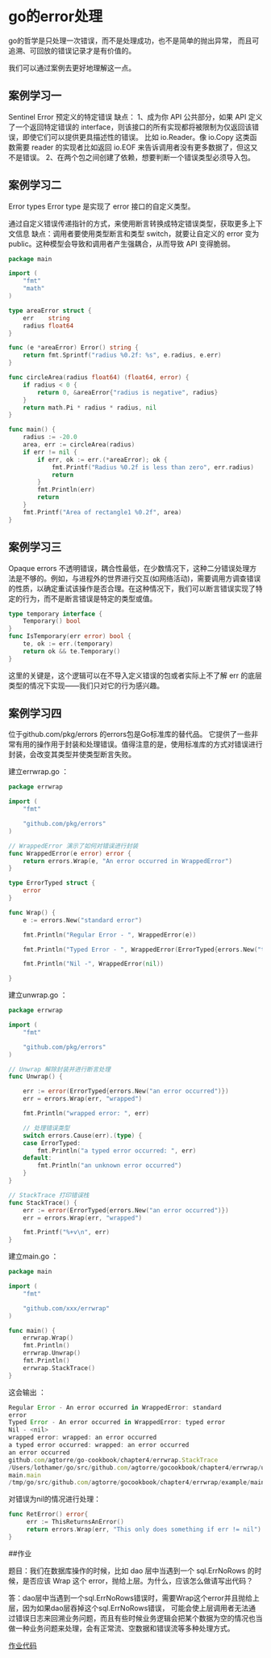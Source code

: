 # go的error处理
 
go的哲学是只处理一次错误，而不是处理成功，也不是简单的抛出异常，
而且可追溯、可回放的错误记录才是有价值的。

我们可以通过案例去更好地理解这一点。

## 案例学习一
Sentinel Error
预定义的特定错误
缺点：
1、成为你 API 公共部分，如果 API 定义了一个返回特定错误的 interface，则该接口的所有实现都将被限制为仅返回该错误，即使它们可以提供更具描述性的错误。
比如 io.Reader。像 io.Copy 这类函数需要 reader 的实现者比如返回 io.EOF 来告诉调用者没有更多数据了，但这又不是错误。
2、在两个包之间创建了依赖，想要判断一个错误类型必须导入包。

## 案例学习二
Error types
Error type 是实现了 error 接口的自定义类型。


通过自定义错误传递指针的方式，来使用断言转换成特定错误类型，获取更多上下文信息
缺点：调用者要使用类型断言和类型 switch，就要让自定义的 error 变为 public。这种模型会导致和调用者产生强耦合，从而导致 API 变得脆弱。
```go
package main

import (  
    "fmt"
    "math"
)

type areaError struct {  
    err    string
    radius float64
}

func (e *areaError) Error() string {  
    return fmt.Sprintf("radius %0.2f: %s", e.radius, e.err)
}

func circleArea(radius float64) (float64, error) {  
    if radius < 0 {
        return 0, &areaError{"radius is negative", radius}
    }
    return math.Pi * radius * radius, nil
}

func main() {  
    radius := -20.0
    area, err := circleArea(radius)
    if err != nil {
        if err, ok := err.(*areaError); ok {
            fmt.Printf("Radius %0.2f is less than zero", err.radius)
            return
        }
        fmt.Println(err)
        return
    }
    fmt.Printf("Area of rectangle1 %0.2f", area)
}
```

## 案例学习三
Opaque errors
不透明错误，耦合性最低，在少数情况下，这种二分错误处理方法是不够的。例如，与进程外的世界进行交互(如网络活动)，需要调用方调查错误的性质，以确定重试该操作是否合理。在这种情况下，我们可以断言错误实现了特定的行为，而不是断言错误是特定的类型或值。
```go
type temporary interface {
    Temporary() bool
}
func IsTemporary(err error) bool {
    te, ok := err.(temporary)
    return ok && te.Temporary()
}

```
这里的关键是，这个逻辑可以在不导入定义错误的包或者实际上不了解 err 的底层类型的情况下实现——我们只对它的行为感兴趣。

## 案例学习四

位于github.com/pkg/errors 的errors包是Go标准库的替代品。
它提供了一些非常有用的操作用于封装和处理错误。值得注意的是，使用标准库的方式对错误进行封装，会改变其类型并使类型断言失败。

建立errwrap.go ：

```go
package errwrap

import (
	"fmt"

	"github.com/pkg/errors"
)

// WrappedError 演示了如何对错误进行封装
func WrappedError(e error) error {
	return errors.Wrap(e, "An error occurred in WrappedError")
}

type ErrorTyped struct {
	error
}

func Wrap() {
	e := errors.New("standard error")

	fmt.Println("Regular Error - ", WrappedError(e))

	fmt.Println("Typed Error - ", WrappedError(ErrorTyped{errors.New("typed error")}))

	fmt.Println("Nil -", WrappedError(nil))

}
```
建立unwrap.go ：

```go
package errwrap

import (
	"fmt"

	"github.com/pkg/errors"
)

// Unwrap 解除封装并进行断言处理
func Unwrap() {

	err := error(ErrorTyped{errors.New("an error occurred")})
	err = errors.Wrap(err, "wrapped")

	fmt.Println("wrapped error: ", err)

	// 处理错误类型
	switch errors.Cause(err).(type) {
	case ErrorTyped:
		fmt.Println("a typed error occurred: ", err)
	default:
		fmt.Println("an unknown error occurred")
	}
}

// StackTrace 打印错误栈
func StackTrace() {
	err := error(ErrorTyped{errors.New("an error occurred")})
	err = errors.Wrap(err, "wrapped")

	fmt.Printf("%+v\n", err)
}
```
建立main.go ：
```go
package main

import (
	"fmt"

	"github.com/xxx/errwrap"
)

func main() {
	errwrap.Wrap()
	fmt.Println()
	errwrap.Unwrap()
	fmt.Println()
	errwrap.StackTrace()
}
```
这会输出 ：

```js
Regular Error - An error occurred in WrappedError: standard
error
Typed Error - An error occurred in WrappedError: typed error
Nil - <nil>
wrapped error: wrapped: an error occurred
a typed error occurred: wrapped: an error occurred
an error occurred
github.com/agtorre/go-cookbook/chapter4/errwrap.StackTrace
/Users/lothamer/go/src/github.com/agtorre/gocookbook/chapter4/errwrap/unwrap.go:30
main.main
/tmp/go/src/github.com/agtorre/gocookbook/chapter4/errwrap/example/main.go:14
```
对错误为nil的情况进行处理：

```go
func RetError() error{
     err := ThisReturnsAnError()
     return errors.Wrap(err, "This only does something if err != nil")
}
```

##作业

题目：我们在数据库操作的时候，比如 dao 层中当遇到一个 sql.ErrNoRows 的时候，是否应该 Wrap 这个 error，抛给上层。为什么，应该怎么做请写出代码？

答：dao层中当遇到一个sql.ErrNoRows错误时，需要Wrap这个error并且抛给上层，因为如果dao层吞掉这个sql.ErrNoRows错误，
可能会使上层调用者无法通过错误日志来回溯业务问题，而且有些时候业务逻辑会把某个数据为空的情况也当做一种业务问题来处理，会有正常流、空数据和错误流等多种处理方式。

[作业代码](./demo.go)
 